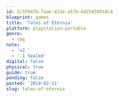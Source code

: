 ```yaml
---
id: 2c55947b-7aae-413e-a57b-6d25d58918c4
blueprint: games
title: 'Tales of Eternia'
platform: playstation-portable
genre:
  - rpg
note:
  - 'x2 '
  - ' 1 Sealed'
digital: false
physical: true
guide: true
pending: false
posted: '2014-02-11'
slug: tales-of-eternia
---
```

